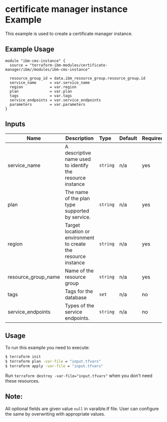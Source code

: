 # certificate manager instance Example

This example is used to create a certificate manager instance.

## Example Usage
```
module "ibm-cms-instance" {
  source = "terraform-ibm-modules/certificate-manager/ibm//modules/ibm-cms-instance"

  resource_group_id = data.ibm_resource_group.resource_group.id
  service_name      = var.service_name
  region            = var.region
  plan              = var.plan
  tags              = var.tags
  service_endpoints = var.service_endpoints
  parameters        = var.parameters
}

```

<!-- BEGINNING OF PRE-COMMIT-TERRAFORM DOCS HOOK -->
## Inputs

| Name                | Description                                                    | Type   |Default  |Required |
|---------------------|----------------------------------------------------------------|:-------|:--------|:--------|
| service_name        | A descriptive name used to identify the resource instance      |`string`| n/a     | yes     |
| plan                | The name of the plan type supported by service.                |`string`| n/a     | yes     |
| region              | Target location or environment to create the resource instance |`string`| n/a     | yes     |
| resource\_group_name| Name of the resource group                                     |`string`| n/a     | yes     |
| tags                | Tags for the database                                          |`set`   | n/a     | no      |
| service_endpoints   | Types of the service endpoints.                                |`string`| n/a     | no      |

<!-- END OF PRE-COMMIT-TERRAFORM DOCS HOOK -->

## Usage

To run this example you need to execute:

```bash
$ terraform init
$ terraform plan -var-file = "input.tfvars"
$ terraform apply -var-file = "input.tfvars"
```

Run `terraform destroy -var-file="input.tfvars"` when you don't need these resources.

 ## Note:
 All optional fields are given value `null` in varaible.tf file. User can configure the same by overwriting with appropriate values.